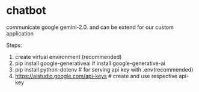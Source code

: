 # chatbot
communicate google gemini-2.0. and can be extend for our custom application

Steps:
1. create virtual environment (recommended)
2. pip install google-generativeai # install google-generative-ai
3. pip install python-dotenv # for serving api key with .env(recommended)
4. https://aistudio.google.com/api-keys # create and use respective api-key
